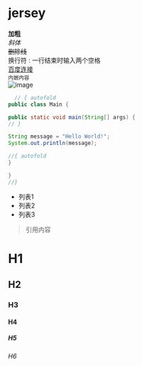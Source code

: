 # jersey

**加粗**  
*斜体*  
~~删除线~~   
换行符 : 一行结束时输入两个空格  
[百度连接](http://baidu.com)  
`内嵌内容`   
![image]()  

```java runnable
  // { autofold
public class Main {

public static void main(String[] args) {
// }

String message = "Hello World!";
System.out.println(message);

//{ autofold
}

}
//}
```
 
* 列表1
* 列表2
* 列表3

> 引用内容

# H1
## H2
### H3
#### H4
##### H5
###### H6
